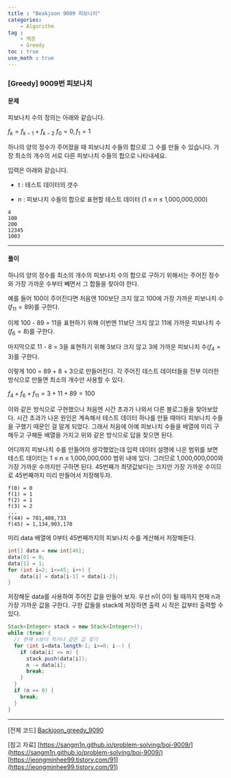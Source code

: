 ```yaml
---
title : "Beakjoon 9009 피보나치"
categories: 
    - Algorithm
tag : 
    - 백준
    - Greedy
toc : true
use_math : true
---
```


### [Greedy] 9009번 피보나치



#### 문제

피보나치 수의 정의는 아래와 같습니다.

$f_{k} = f_{k-1} + f_{k-2}$
$f_{0} = 0, f_{1} = 1$

하나의 양의 정수가 주어졌을 때 피보나치 수들의 합으로 그 수를 만들 수 있습니다. 가장 최소의 개수의 서로 다른 피보나치 수들의 합으로 나타내세요.

입력은 아래와 같습니다. 

- t : 테스트 데이터의 갯수

- n : 피보나치 수들의 합으로 표현할 테스트 데이터 (1 ≤ n ≤ 1,000,000,000)

```
4
100
200
12345
1003
```
------




#### 풀이

하나의 양의 정수를 최소의 개수의 피보나치 수의 합으로 구하기 위해서는 주어진 정수와 가장 가까운 수부터 빼면서 그 합들을 찾아야 한다.

예를 들어 100이 주어진다면 처음엔 100보단 크지 않고 100에 가장 가까운 피보나치 수($f_{11} = 89$)를 구한다.

이제 100 - 89 = 11을 표현하기 위해 이번엔 11보단 크지 않고 11에 가까운 피보나치 수($f_{6} = 8$)를 구한다.

마지막으로 11 - 8 = 3을 표현하기 위해 3보다 크지 않고 3에 가까운 피보나치 수($f_{4} = 3$)를 구한다.

이렇게 100 = 89 + 8 + 3으로 만들어진다. 각 주어진 테스트 데이터들을 전부 이러한 방식으로 만들면 최소의 개수만 사용할 수 있다.

$f_{4} + f_{6} + f_{11} = 3 + 11 + 89 = 100$


이와 같은 방식으로 구현했으나 처음엔 시간 초과가 나와서 다른 블로그들을 찾아보았다. 시간 초과가 나온 원인은 계속해서 테스트 데이터 하나를 만들 때마다 피보나치 수들을 구했기 때문인 걸 알게 되었다. 그래서 처음에 아예 피보나치 수들을 배열에 미리 구해두고 구해둔 배열을 가지고 위와 같은 방식으로 답을 찾으면 된다.

어디까지 피보나치 수를 만들어야 생각했었는데 입력 데이터 설명에 나온 범위를 보면 테스트 데이터는 1 ≤ n ≤ 1,000,000,000 범위 내에 있다. 그러므로 1,000,000,000와 가장 가까운 수까지만 구하면 된다. 45번째가 최댓값보다는 크지만 가장 가까운 수이므로 45번째까지 미리 만들어서 저장해두자.

```
f(0) = 0
f(1) = 1
f(2) = 1
f(3) = 2
...
f(44) = 701,408,733
f(45) = 1,134,903,170
```

미리 data 배열에 0부터 45번째까지의 피보나치 수를 계산해서 저장해둔다.

```java
int[] data = new int[46];
data[0] = 0;
data[1] = 1;
for (int i=2; i<=45; i++) {
	data[i] = data[i-1] + data[i-2];
}
```



저장해둔 data를 사용하여 주어진 값을 만들어 보자. 우선 n이 0이 될 때까지 현재 n과 가장 가까운 값을 구한다. 구한 값들을 stack에 저장하면 출력 시 작은 값부터 출력할 수 있다.

```java
Stack<Integer> stack = new Stack<Integer>(); 
while (true) {
  // 현재 n보다 작거나 같은 값 찾기 
  for (int i=data.length-1; i>=0; i--) {
    if (data[i] <= n) {
      stack.push(data[i]);
      n -= data[i];
      break;
    }
  }
  if (n == 0) {
    break;
  }
}
```
------



[전체 코드]
[Backjoon_greedy_9090](https://github.com/yuntnwls/codingtest/blob/517a0793a7cfe5eba8dffc0312e35be28bebaff3/src/com/backjoon/greedy/t9009/Main.java)

[참고 자료]
[https://sangm1n.github.io/problem-solving/boj-9009/](https://sangm1n.github.io/problem-solving/boj-9009/)
[https://jeongminhee99.tistory.com/91](https://jeongminhee99.tistory.com/91)